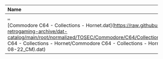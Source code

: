 |Name|Size|
|:---|---:|
|[..](../index.html)|DIR|
|[Commodore C64 - Collections - Hornet.dat](https://raw.githubusercontent.com/open-retrogaming-archive/dat-catalog/main/root/normalized/TOSEC/Commodore/C64/Collections/Hornet/Commodore C64 - Collections - Hornet/Commodore C64 - Collections - Hornet (TOSEC-v2017-08-22_CM).dat)|184712|
